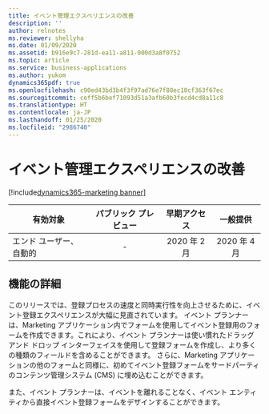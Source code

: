 ```yaml
---
title: イベント管理エクスペリエンスの改善
description: ''
author: relnotes
ms.reviewer: shellyha
ms.date: 01/09/2020
ms.assetid: b916e9c7-281d-ea11-a811-000d3a8f0752
ms.topic: article
ms.service: business-applications
ms.author: yukom
dynamics365pdf: true
ms.openlocfilehash: c90ed43bd3b4f3f97ad76e7f88ec10cf363f67ec
ms.sourcegitcommit: ceff5b6bef71093d51a3afb60b3fecd4cd8a11c8
ms.translationtype: HT
ms.contentlocale: ja-JP
ms.lasthandoff: 01/25/2020
ms.locfileid: "2986740"
---
```

# <a name="improved-event-management-experience"></a>イベント管理エクスペリエンスの改善
[!include[dynamics365-marketing banner](../includes/dynamics365-marketing.md)]

| 有効対象    |  パブリック プレビュー | 早期アクセス | 一般提供 | 
| ---------- | :----------: |:----------: |:----------: |
|エンド ユーザー、自動的|-|2020 年 2 月| 2020 年 4 月|






## <a name="feature-details"></a>機能の詳細
<!--feature detail start -->
このリリースでは、登録プロセスの速度と同時実行性を向上させるために、イベント登録エクスペリエンスが大幅に見直されています。 イベント プランナーは、Marketing アプリケーション内でフォームを使用してイベント登録用のフォームを作成できます。これにより、イベント プランナーは使い慣れたドラッグ アンド ドロップ インターフェイスを使用して登録フォームを作成し、より多くの種類のフィールドを含めることができます。 さらに、Marketing アプリケーションの他のフォームと同様に、初めてイベント登録フォームをサードパーティのコンテンツ管理システム (CMS) に埋め込むことができます。 

また、イベント プランナーは、イベントを離れることなく、イベント エンティティから直接イベント登録フォームをデザインすることができます。

<!--feature detail end -->










